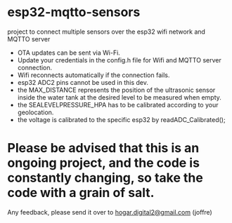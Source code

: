 # esp32-mqtto-sensors
project to connect multiple sensors over the esp32 wifi network and MQTTO server


- OTA updates can be sent via Wi-Fi.
- Update your credentials in the config.h file for Wifi and MQTTO server connection.
- Wifi reconnects automatically if the connection fails. 
- esp32 ADC2 pins cannot be used in this dev.
- the MAX_DISTANCE represents the position of the ultrasonic sensor inside the water tank at the desired level to be measured when empty.
- the SEALEVELPRESSURE_HPA has to be calibrated according to your geolocation.
- the voltage is calibrated to the specific esp32 by readADC_Calibrated();


# Please be advised that this is an ongoing project, and the code is constantly changing, so take the code with a grain of salt.
Any feedback, please send it over to hogar.digital2@gmail.com (joffre)
